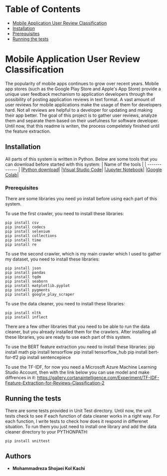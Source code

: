 # Table of Contents
* [Mobile Application User Review Classification](#mobile-application-user-review-classification)
* [Installation](#Installation)
* [Prerequisites](#Prerequisites)
* [Running the tests](#running-the-tests)
# Mobile Application User Review Classification

The popularity of mobile apps continues to grow over recent years. Mobile app stores (such as the Google Play Store and Apple's App Store) provide a unique user feedback mechanism to application developers through the possibility of posting application reviews in text format. A vast amount of user reviews for mobile applications make the usage of them for developers hard. Not all reviews are helpful to a developer for updating and making their app better. 
The goal of this project is to gather user reviews, analyze them and separate them based on their usefulness for software developer. Until now, that this readme is writen, the process compeletely finished until the feature extraction.


## Installation
All parts of this system is written in Python. Below are some tools that you can download before started with this system:
| Name of the tools | 
| ------------- |
|[Python download](https://www.python.org/downloads/)|
|[Visual Studio Code](https://code.visualstudio.com/download)|
|[Jupyter Notebook](https://jupyter.org/install)|
|[Google Colab](https://colab.research.google.com/notebooks/welcome.ipynb)|


### Prerequisites

There are some libraries you need yo install before using each part of this system.

To use the first crawler, you need to install these libraries:
```
pip install csv
pip install codecs
pip install selenium 
pip install collections
pip install time
pip install re
```
To use the second crawler, which is my main crawler which I used to gather my dataset, you need to install these libraries:
```
pip install json
pip install pandas
pip install tqdm 
pip install seaborn
pip install matplotlib.pyplot
pip install pygments
pip install google_play_scraper
```
To use the data cleaner, you need to install these libraries:
```
pip install nltk
pip install inflect
```
There are a few other libraries that you need to be able to run the data cleaner, but you already installed them for the crawlers.
After installing all these libraries, you are ready to use each part of this system.

To use the BERT feature extraction you need to install these libraries:
pip install math
pip install tensorflow
pip install tensorflow_hub
pip install bert-for-tf2
pip install sentencepiece

To use the TF-IDF, for now you need a Microsoft Azure Machine Learning Studio Account, then with the link below you can use model and make diffrences in it:
https://gallery.cortanaintelligence.com/Experiment/TF-IDF-Feature-Extraction-for-Reviews-Classification-2


## Running the tests

There are some tests provided in Unit Test directory. Until now, the unit tests check to see if each function of data cleaner works in a right way. For each function, I write tests to check how does it respond in differenet situation. To run them you just need to install one library and add the data cleaner directory to your PYTHONPATH:
```
pip install unittest
```


## Authors

* **Mohammadreza Shojaei Kol Kachi** 

